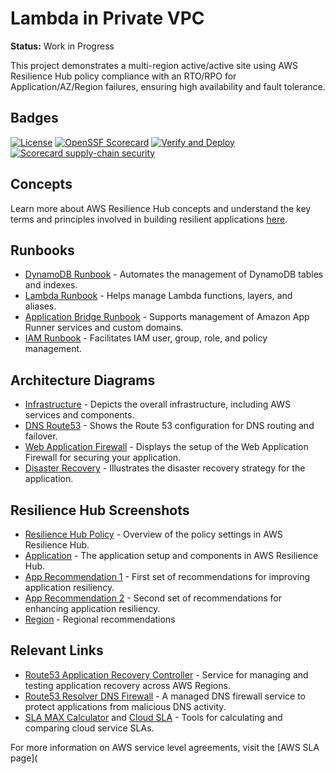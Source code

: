 
# Lambda in Private VPC

**Status:** Work in Progress

This project demonstrates a multi-region active/active site using AWS Resilience Hub policy compliance with an RTO/RPO for Application/AZ/Region failures, ensuring high availability and fault tolerance.

## Badges

[![License](https://img.shields.io/github/license/Hack23/lambda-in-private-vpc.svg)](https://github.com/Hack23/lambda-in-private-vpc/raw/master/LICENSE.md) [![OpenSSF Scorecard](https://api.securityscorecards.dev/projects/github.com/Hack23/lambda-in-private-vpc/badge)](https://api.securityscorecards.dev/projects/github.com/Hack23/lambda-in-private-vpc)
[![Verify and Deploy](https://github.com/Hack23/lambda-in-private-vpc/actions/workflows/main.yml/badge.svg)](https://github.com/Hack23/lambda-in-private-vpc/actions/workflows/main.yml)
[![Scorecard supply-chain security](https://github.com/Hack23/lambda-in-private-vpc/actions/workflows/scorecard.yml/badge.svg?branch=main)](https://github.com/Hack23/lambda-in-private-vpc/actions/workflows/scorecard.yml)

## Concepts

Learn more about AWS Resilience Hub concepts and understand the key terms and principles involved in building resilient applications [here](https://docs.aws.amazon.com/resilience-hub/latest/userguide/concepts-terms.html).

## Runbooks

- [DynamoDB Runbook](https://docs.aws.amazon.com/systems-manager-automation-runbooks/latest/userguide/automation-ref-ddb.html) - Automates the management of DynamoDB tables and indexes.
- [Lambda Runbook](https://docs.aws.amazon.com/systems-manager-automation-runbooks/latest/userguide/automation-ref-lam.html) - Helps manage Lambda functions, layers, and aliases.
- [Application Bridge Runbook](https://docs.aws.amazon.com/systems-manager-automation-runbooks/latest/userguide/automation-ref-abp.html) - Supports management of Amazon App Runner services and custom domains.
- [IAM Runbook](https://docs.aws.amazon.com/systems-manager-automation-runbooks/latest/userguide/automation-ref-iam.html) - Facilitates IAM user, group, role, and policy management.

## Architecture Diagrams

- [Infrastructure](cloudformation/template.png) - Depicts the overall infrastructure, including AWS services and components.
- [DNS Route53](cloudformation/route53.png) - Shows the Route 53 configuration for DNS routing and failover.
- [Web Application Firewall](cloudformation/waf.png) - Displays the setup of the Web Application Firewall for securing your application.
- [Disaster Recovery](cloudformation/disaster-recovery.png) - Illustrates the disaster recovery strategy for the application.

## Resilience Hub Screenshots

- [Resilience Hub Policy](ResilienceHubPolicy.png) - Overview of the policy settings in AWS Resilience Hub.
- [Application](ResiliencyHub-App.png) - The application setup and components in AWS Resilience Hub.
- [App Recommendation 1](ResiliencyHub-App-rec1.png) - First set of recommendations for improving application resiliency.
- [App Recommendation 2](ResiliencyHub-App-rec2.png) - Second set of recommendations for enhancing application resiliency.
- [Region](ResHub-region.png) - Regional recommendations

## Relevant Links

- [Route53 Application Recovery Controller](https://aws.amazon.com/route53/application-recovery-controller/) - Service for managing and testing application recovery across AWS Regions.
- [Route53 Resolver DNS Firewall](https://docs.aws.amazon.com/Route53/latest/DeveloperGuide/resolver-dns-firewall.html) - A managed DNS firewall service to protect applications from malicious DNS activity.
- [SLA MAX Calculator](https://github.com/mikaelvesavuori/slamax) and [Cloud SLA](https://github.com/mikaelvesavuori/cloud-sla) - Tools for calculating and comparing cloud service SLAs.

For more information on AWS service level agreements, visit the [AWS SLA page](

